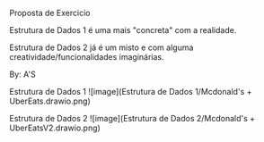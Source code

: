 Proposta de Exercicio

Estrutura de Dados 1 é uma mais "concreta" com a realidade.

Estrutura de Dados 2 já é um misto e com alguma creatividade/funcionalidades imaginárias.

By: A'S


Estrutura de Dados 1
![image](Estrutura de Dados 1/Mcdonald's + UberEats.drawio.png)

Estrutura de Dados 2
![image](Estrutura de Dados 2/Mcdonald's + UberEatsV2.drawio.png)
